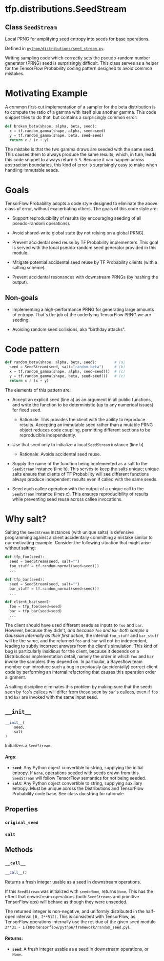 <div itemscope itemtype="http://developers.google.com/ReferenceObject">
<meta itemprop="name" content="tfp.distributions.SeedStream" />
<meta itemprop="path" content="Stable" />
<meta itemprop="property" content="original_seed"/>
<meta itemprop="property" content="salt"/>
<meta itemprop="property" content="__call__"/>
<meta itemprop="property" content="__init__"/>
</div>

# tfp.distributions.SeedStream

## Class `SeedStream`

Local PRNG for amplifying seed entropy into seeds for base operations.





Defined in [`python/distributions/seed_stream.py`](https://github.com/tensorflow/probability/tree/master/tensorflow_probability/python/distributions/seed_stream.py).

<!-- Placeholder for "Used in" -->

Writing sampling code which correctly sets the pseudo-random number
generator (PRNG) seed is surprisingly difficult.  This class serves as
a helper for the TensorFlow Probability coding pattern designed to
avoid common mistakes.

# Motivating Example

A common first-cut implementation of a sampler for the beta
distribution is to compute the ratio of a gamma with itself plus
another gamma.  This code snippet tries to do that, but contains a
surprisingly common error:

```python
def broken_beta(shape, alpha, beta, seed):
  x = tf.random_gamma(shape, alpha, seed=seed)
  y = tf.random_gamma(shape, beta, seed=seed)
  return x / (x + y)
```

The mistake is that the two gamma draws are seeded with the same
seed.  This causes them to always produce the same results, which,
in turn, leads this code snippet to always return `0.5`.  Because it
can happen across abstraction boundaries, this kind of error is
surprisingly easy to make when handling immutable seeds.

# Goals

TensorFlow Probability adopts a code style designed to eliminate the
above class of error, without exacerbating others.  The goals of
this code style are:

- Support reproducibility of results (by encouraging seeding of all
  pseudo-random operations).

- Avoid shared-write global state (by not relying on a global PRNG).

- Prevent accidental seed reuse by TF Probability implementers.  This
  goal is served with the local pseudo-random seed generator provided
  in this module.

- Mitigate potential accidental seed reuse by TF Probability clients
  (with a salting scheme).

- Prevent accidental resonances with downstream PRNGs (by hashing the
  output).

## Non-goals

- Implementing a high-performance PRNG for generating large amounts of
  entropy.  That's the job of the underlying TensorFlow PRNG we are
  seeding.

- Avoiding random seed collisions, aka "birthday attacks".

# Code pattern

```python
def random_beta(shape, alpha, beta, seed):        # (a)
  seed = SeedStream(seed, salt="random_beta")     # (b)
  x = tf.random_gamma(shape, alpha, seed=seed())  # (c)
  y = tf.random_gamma(shape, beta, seed=seed())   # (c)
  return x / (x + y)
```

The elements of this pattern are:

- Accept an explicit seed (line a) as an argument in all public
  functions, and write the function to be deterministic (up to any
  numerical issues) for fixed seed.

  - Rationale: This provides the client with the ability to reproduce
    results.  Accepting an immutable seed rather than a mutable PRNG
    object reduces code coupling, permitting different sections to be
    reproducible independently.

- Use that seed only to initialize a local `SeedStream` instance (line b).

  - Rationale: Avoids accidental seed reuse.

- Supply the name of the function being implemented as a salt to the
  `SeedStream` instance (line b).  This serves to keep the salts
  unique; unique salts ensure that clients of TF Probability will see
  different functions always produce independent results even if
  called with the same seeds.

- Seed each callee operation with the output of a unique call to the
  `SeedStream` instance (lines c).  This ensures reproducibility of
  results while preventing seed reuse across callee invocations.

# Why salt?

Salting the `SeedStream` instances (with unique salts) is defensive
programming against a client accidentally committing a mistake
similar to our motivating example.  Consider the following situation
that might arise without salting:

```python
def tfp_foo(seed):
  seed = SeedStream(seed, salt="")
  foo_stuff = tf.random_normal(seed=seed())
  ...

def tfp_bar(seed):
  seed = SeedStream(seed, salt="")
  bar_stuff = tf.random_normal(seed=seed())
  ...

def client_baz(seed):
  foo = tfp_foo(seed=seed)
  bar = tfp_bar(seed=seed)
  ...
```

The client should have used different seeds as inputs to `foo` and
`bar`.  However, because they didn't, *and because `foo` and `bar`
both sample a Gaussian internally as their first action*, the
internal `foo_stuff` and `bar_stuff` will be the same, and the
returned `foo` and `bar` will not be independent, leading to subtly
incorrect answers from the client's simulation.  This kind of bug is
particularly insidious for the client, because it depends on a
Distributions implementation detail, namely the order in which `foo`
and `bar` invoke the samplers they depend on.  In particular, a
Bayesflow team member can introduce such a bug in previously
(accidentally) correct client code by performing an internal
refactoring that causes this operation order alignment.

A salting discipline eliminates this problem by making sure that the
seeds seen by `foo`'s callees will differ from those seen by `bar`'s
callees, even if `foo` and `bar` are invoked with the same input
seed.

<h2 id="__init__"><code>__init__</code></h2>

``` python
__init__(
    seed,
    salt
)
```

Initializes a `SeedStream`.

#### Args:

* <b>`seed`</b>: Any Python object convertible to string, supplying the
  initial entropy.  If `None`, operations seeded with seeds
  drawn from this `SeedStream` will follow TensorFlow semantics
  for not being seeded.
* <b>`salt`</b>: Any Python object convertible to string, supplying
  auxiliary entropy.  Must be unique across the Distributions
  and TensorFlow Probability code base.  See class docstring for
  rationale.



## Properties

<h3 id="original_seed"><code>original_seed</code></h3>



<h3 id="salt"><code>salt</code></h3>





## Methods

<h3 id="__call__"><code>__call__</code></h3>

``` python
__call__()
```

Returns a fresh integer usable as a seed in downstream operations.

If this `SeedStream` was initialized with `seed=None`, returns
`None`.  This has the effect that downstream operations (both
`SeedStream`s and primitive TensorFlow ops) will behave as though
they were unseeded.

The returned integer is non-negative, and uniformly distributed in
the half-open interval `[0, 2**512)`.  This is consistent with
TensorFlow, as TensorFlow operations internally use the residue of
the given seed modulo `2**31 - 1` (see
`tensorflow/python/framework/random_seed.py`).

#### Returns:

* <b>`seed`</b>: A fresh integer usable as a seed in downstream operations,
  or `None`.



